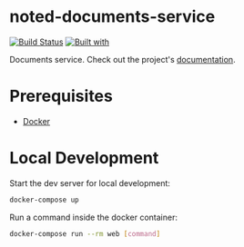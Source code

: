 # noted-documents-service

[![Build Status](https://travis-ci.org/jsgilberto/noted-documents-service.svg?branch=master)](https://travis-ci.org/jsgilberto/noted-documents-service)
[![Built with](https://img.shields.io/badge/Built_with-Cookiecutter_Django_Rest-F7B633.svg)](https://github.com/agconti/cookiecutter-django-rest)

Documents service. Check out the project's [documentation](http://jsgilberto.github.io/noted-documents-service/).

# Prerequisites

- [Docker](https://docs.docker.com/docker-for-mac/install/)  

# Local Development

Start the dev server for local development:
```bash
docker-compose up
```

Run a command inside the docker container:

```bash
docker-compose run --rm web [command]
```
